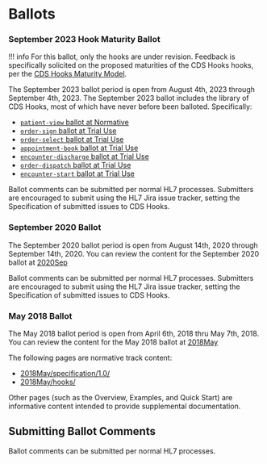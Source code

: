 # Ballots

### September 2023 Hook Maturity Ballot

!!! info
	For this ballot, only the hooks are under revision. Feedback is specifically solicited on the proposed maturities of the CDS Hooks hooks, per the [CDS Hooks Maturity Model](http://cds-hooks.hl7.org/2.0/#hook-maturity-model). 


The September 2023 ballot period is open from August 4th, 2023 through September 4th, 2023. The September 2023 ballot includes the library of CDS Hooks, most of which have never before been balloted. Specifically:

* [`patient-view` ballot at Normative](/hooks/patient-view/2023SepNormativeBallot/patient-view/)
* [`order-sign` ballot at Trial Use](/hooks/order-sign/2023SepSTU1Ballot/order-sign/)
* [`order-select` ballot at Trial Use](/hooks/order-select/2023SepSTU1Ballot/order-select/)
* [`appointment-book` ballot at Trial Use](/hooks/appointment-book/2023SepSTU1Ballot/appointment-book/)
* [`encounter-discharge` ballot at Trial Use](/hooks/encounter-discharge/2023SepSTU1Ballot/encounter-discharge/)
* [`order-dispatch` ballot at Trial Use](/hooks/order-dispatch/2023SepSTU1Ballot/order-dispatch/)
* [`encounter-start` ballot at Trial Use](/hooks/encounter-start/2023SepSTU1Ballot/encounter-start/)

Ballot comments can be submitted per normal HL7 processes. Submitters are encouraged to submit using the HL7 Jira issue tracker, setting the Specification of submitted issues to CDS Hooks.


### September 2020 Ballot

The September 2020 ballot period is open from August 14th, 2020 through September 14th, 2020. You can review the content for the September 2020 ballot at [2020Sep](https://cds-hooks.hl7.org/ballots/2020Sep)

Ballot comments can be submitted per normal HL7 processes. Submitters are encouraged to submit using the HL7 Jira issue tracker, setting the Specification of submitted issues to CDS Hooks.

### May 2018 Ballot

The May 2018 ballot period is open from April 6th, 2018 thru May 7th, 2018. You can review the content for the May 2018 ballot at [2018May](https://cds-hooks.hl7.org/ballots/2018May)

The following pages are normative track content:

- [2018May/specification/1.0/](https://cds-hooks.hl7.org/ballots/2018May/specification/1.0/)
- [2018May/hooks/](https://cds-hooks.hl7.org/ballots/2018May/hooks/)

Other pages (such as the Overview, Examples, and Quick Start) are informative content intended to provide supplemental documentation.

## Submitting Ballot Comments

Ballot comments can be submitted per normal HL7 processes.



